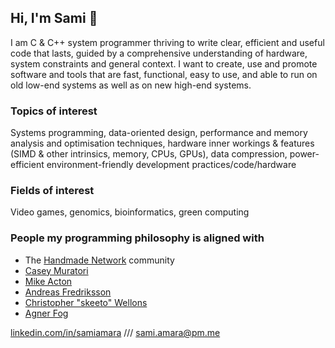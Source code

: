 ## Hi, I'm Sami :wave:

I am C & C++ system programmer thriving to write clear, efficient and useful code that lasts, guided by a comprehensive understanding of hardware, system constraints and general context. I want to create, use and promote software and tools that are fast, functional, easy to use, and able to run on old low-end systems as well as on new high-end systems.

### Topics of interest
Systems programming, data-oriented design, performance and memory analysis and optimisation techniques, hardware inner workings & features (SIMD & other intrinsics, memory, CPUs, GPUs), data compression, power-efficient environment-friendly development practices/code/hardware

### Fields of interest
Video games, genomics, bioinformatics, green computing

### People my programming philosophy is aligned with
- The [Handmade Network](https://handmade.network/) community
- [Casey Muratori](https://youtu.be/A2dxjOjWHxQ)
- [Mike Acton](https://youtu.be/rX0ItVEVjHc)
- [Andreas Fredriksson](https://guide.handmade-seattle.com/c/2021/context-is-everything/)
- [Christopher "skeeto" Wellons](https://nullprogram.com/)
- [Agner Fog](https://www.agner.org/optimize/)

[linkedin.com/in/samiamara](https://www.linkedin.com/in/samiamara) /// [sami.amara@pm.me](mailto:sami.amara@pm.me)
